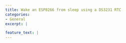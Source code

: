 ```yaml
---
title: Wake an ESP8266 from sleep using a DS3231 RTC
categories:
- General
excerpt: |

feature_text: |
---
```

